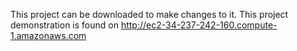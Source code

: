 This project can be downloaded to make changes to it.
This project demonstration is found on http://ec2-34-237-242-160.compute-1.amazonaws.com
